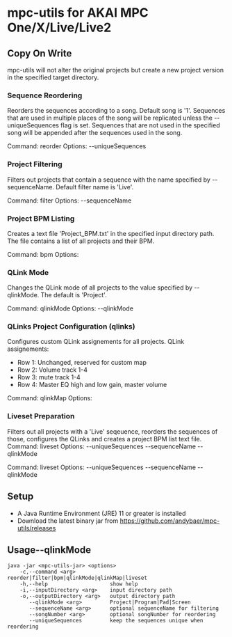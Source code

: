 # mpc-utils for AKAI MPC One/X/Live/Live2

## Copy On Write

mpc-utils will not alter the original projects but create a new project version in the specified target directory.

### Sequence Reordering

Reorders the sequences according to a song. Default song is '1'. Sequences that are used in multiple places of the song
will be replicated unless the --uniqueSequences flag is set. Sequences that are not used in the specified song will be
appended after the sequences used in the song.

Command: reorder Options: --uniqueSequences

### Project Filtering

Filters out projects that contain a sequence with the name specified by --sequenceName. Default filter name is 'Live'.

Command: filter Options: --sequenceName

### Project BPM Listing

Creates a text file 'Project_BPM.txt' in the specified input directory path. The file contains a list of all projects
and their BPM.

Command: bpm Options: <none>

### QLink Mode

Changes the QLink mode of all projects to the value specified by --qlinkMode. The default is 'Project'.

Command: qlinkMode Options: --qlinkMode

### QLinks Project Configuration (qlinks)

Configures custom QLink assignements for all projects. QLink assignements:

* Row 1: Unchanged, reserved for custom map
* Row 2: Volume track 1-4
* Row 3: mute track 1-4
* Row 4: Master EQ high and low gain, master volume

Command: qlinkMap Options: <none>

### Liveset Preparation

Filters out all projects with a 'Live' seqeuence, reorders the sequences of those, configures the QLinks and creates a
project BPM list text file. Command: liveset Options: --uniqueSequences --sequenceName --qlinkMode

Command: liveset Options: --uniqueSequences --sequenceName --qlinkMode

## Setup

- A Java Runtime Environment (JRE) 11 or greater is installed
- Download the latest binary jar from https://github.com/andybaer/mpc-utils/releases

## Usage--qlinkMode

    java -jar <mpc-utils-jar> <options>
        -c,--command <arg>           reorder|filter|bpm|qlinkMode|qlinkMap|liveset
        -h,--help                    show help
        -i,--inputDirectory <arg>    input directory path
        -o,--outputDirectory <arg>   output directory path
           --qlinkMode <arg>         Project|Program|Pad|Screen
           --sequenceName <arg>      optional sequenceName for filtering
           --songNumber <arg>        optional songNumber for reordering
           --uniqueSequences         keep the sequences unique when reordering
